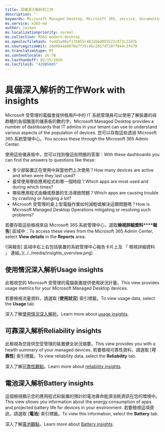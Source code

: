 ```yaml
---
title: 具備深入解析的工作
description: ''
keywords: Microsoft Managed Desktop, Microsoft 365, service, documentation, Microsoft 受管理的電腦, Microsoft 365, 服務, 文件
ms.service: m365-md
author: jaimeo
ms.localizationpriority: normal
ms.collection: M365-modern-desktop
ms.openlocfilehash: fedd3a98ef176855c4831bbd055522c073c22d7b
ms.sourcegitcommit: 3dd9944a6070a7f35c4bc2b57df397f844c3fe79
ms.translationtype: MT
ms.contentlocale: zh-TW
ms.lasthandoff: 02/15/2020
ms.locfileid: "42085685"
---
```

# <a name="work-with-insights"></a><span data-ttu-id="5bf87-103">具備深入解析的工作</span><span class="sxs-lookup"><span data-stu-id="5bf87-103">Work with insights</span></span>

<span data-ttu-id="5bf87-104">Microsoft 受管理的電腦會提供租用戶中的 IT 系統管理員可以使用了解裝置的母群體的各個層面的儀表板的數的字。</span><span class="sxs-lookup"><span data-stu-id="5bf87-104">Microsoft Managed Desktop provides a number of dashboards that IT admins in your tenant can use to understand various aspects of the population of devices.</span></span> <span data-ttu-id="5bf87-105">您可以存取這些透過 Microsoft 365 系統管理中心。</span><span class="sxs-lookup"><span data-stu-id="5bf87-105">You access these through the Microsoft 365 Admin Center.</span></span>

<span data-ttu-id="5bf87-106">使用這些儀表板中，您可以找到像這些問題的答案：</span><span class="sxs-lookup"><span data-stu-id="5bf87-106">With these dashboards you can find the answers to questions like these:</span></span>

- <span data-ttu-id="5bf87-107">多少部裝置正在使用中與當他們上次使用？</span><span class="sxs-lookup"><span data-stu-id="5bf87-107">How many devices are active and when were they last used?</span></span>
- <span data-ttu-id="5bf87-108">最常使用哪些應用程式和哪一個時段？</span><span class="sxs-lookup"><span data-stu-id="5bf87-108">Which apps are most used and during which times?</span></span>
- <span data-ttu-id="5bf87-109">哪些應用程式由機或懸置的生活導致問題？</span><span class="sxs-lookup"><span data-stu-id="5bf87-109">Which apps are causing trouble by crashing or hanging a lot?</span></span>
- <span data-ttu-id="5bf87-110">Microsoft 受管理的桌上型電腦作業如何減輕或解決這類問題嗎？</span><span class="sxs-lookup"><span data-stu-id="5bf87-110">How is Microsoft Managed Desktop Operations mitigating or resolving such problems?</span></span>

<span data-ttu-id="5bf87-111">若要存取這些檢視來自 Microsoft 365 系統管理中心，選取**檢視詳細資料\*\*\*\*報告**] 區域中：</span><span class="sxs-lookup"><span data-stu-id="5bf87-111">To access these views from the Microsoft 365 Admin Center, select **View details** in the **Reports** area:</span></span>

![與報告] 區域中右上右包括裝置的系統管理中心報告卡片上及 「 檢視詳細資料 」 連結。](../../media/insights_overview.png)



## <a name="usage-insights"></a><span data-ttu-id="5bf87-113">使用情況深入解析</span><span class="sxs-lookup"><span data-stu-id="5bf87-113">Usage insights</span></span>
<span data-ttu-id="5bf87-114">此檢視您的 Microsoft 受管理的電腦裝置提供使用狀況計量。</span><span class="sxs-lookup"><span data-stu-id="5bf87-114">This view provides usage metrics for your Microsoft Managed Desktop devices.</span></span> 

<span data-ttu-id="5bf87-115">若要檢視流量資料，請選取 [**使用狀況**] 索引標籤。</span><span class="sxs-lookup"><span data-stu-id="5bf87-115">To view usage data, select the **Usage** tab.</span></span>

<span data-ttu-id="5bf87-116">深入了解[使用情況深入解析](usage-insights.md)。</span><span class="sxs-lookup"><span data-stu-id="5bf87-116">Learn more about [usage insights](usage-insights.md).</span></span>

## <a name="reliability-insights"></a><span data-ttu-id="5bf87-117">可靠深入解析</span><span class="sxs-lookup"><span data-stu-id="5bf87-117">Reliability insights</span></span>
<span data-ttu-id="5bf87-118">此檢視為您提供您受管理的裝置健全狀況摘要。</span><span class="sxs-lookup"><span data-stu-id="5bf87-118">This view provides you with a health summary of your managed devices.</span></span> <span data-ttu-id="5bf87-119">若要檢視可靠性資料，請選取 [**可靠性**] 索引標籤。</span><span class="sxs-lookup"><span data-stu-id="5bf87-119">To view reliability data, select the **Reliability** tab.</span></span>

<span data-ttu-id="5bf87-120">深入了解[可靠性觀點](reliability-insights.md)。</span><span class="sxs-lookup"><span data-stu-id="5bf87-120">Learn more about [reliability insights](reliability-insights.md).</span></span>

## <a name="battery-insights"></a><span data-ttu-id="5bf87-121">電池深入解析</span><span class="sxs-lookup"><span data-stu-id="5bf87-121">Battery insights</span></span>
<span data-ttu-id="5bf87-122">這個檢視顯示您的應用程式和裝置的預計的電池壽命能源消耗資訊在您的環境中。</span><span class="sxs-lookup"><span data-stu-id="5bf87-122">This view shows you information about the energy consumption of apps and projected battery life for devices in your environment.</span></span> <span data-ttu-id="5bf87-123">若要檢視這項資訊，請選取 [**電池**] 索引標籤。</span><span class="sxs-lookup"><span data-stu-id="5bf87-123">To view this information, select the **Battery** tab.</span></span>

<span data-ttu-id="5bf87-124">深入了解[電池觀點](battery-insights.md)。</span><span class="sxs-lookup"><span data-stu-id="5bf87-124">Learn more about [Battery insights](battery-insights.md).</span></span>

